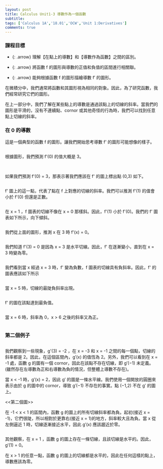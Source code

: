 ```yaml
---
layout: post
title: Calculus Unit1-3 導數作為一個函數
subtitle: 
tags: ['Calculus 1A','18.01','OCW','Unit 1:Derivatives']
comments: true
---
```


### 課程目標

- {: .arrow} 理解【在點上的導數】和【導數作為函數】之間的區別。

- {: .arrow} 將函數 f 的圖形與導數的正值和負值的區間進行相關聯。

- {: .arrow} 能夠根據函數 f 的圖形描繪導數 f′ 的圖形。

在微積分中，我們通常將函數和其圖形視為相同的對象。因此，為了研究函數，我們經常研究它們的圖形。<br class="new">

在上一部分中，我們了解在某些點上的導數是通過該點上的切線的斜率。當我們的圖形是平滑的，沒有不連續點、cornor 或其他奇怪的行為時，我們可以找到任意點上切線的斜率。
<br/>

### 在 0 的導數

這是一個典型的函數 f 的圖形。讓我們開始思考導數 f' 的圖形可能想像的樣子。<br class="new">

<img src="{{ 'assets/img/unit1/2/4-1.png' | relative_url }}" alt="" /><br class="new">

根據圖形，我們預測 f'(0) 的值大概是 3。<br class="new">
<br/>

<img src="{{ 'assets/img/unit1/2/4-2.png' | relative_url }}" alt="" /><br class="new">

如果我們預測 f'(0) = 3，那表示著我們應該在 f' 的圖上標出點 (0,3) 如下。<br class="new">

<img src="{{ 'assets/img/unit1/2/4-2.png' | relative_url }}" alt="" /><br class="new">

f' 圖上的這一點，代表了點在 f 上對應的切線的斜率。我們可以推測 f'(1) 的值會小於 f'(0) 但還是正數。

<img src="{{ 'assets/img/unit1/2/6-1.png' | relative_url }}" alt="" /><br class="new">

在 x = 1 ，f 圖表的切線不像在 x = 0 那樣斜。因此，f'(1) 小於 f'(0)。我們的 f' 圖表如下所示，向下傾斜。<br class="new">

<img src="{{ 'assets/img/unit1/2/6-2.png' | relative_url }}" alt="" /><br class="new">

我們從上面的圖形，推測 x 在 3 時 f'(x) = 0。<br class="new">

<img src="{{ 'assets/img/unit1/2/7-1.png' | relative_url }}" alt="" /><br class="new">

我們知道 f'(3) = 0 是因為 x = 3 是水平切線。因此，f' 在逐漸變小，直到在 x = 3 時變為零。<br class="new">

<img src="{{ 'assets/img/unit1/2/7-2.png' | relative_url }}" alt="" /><br class="new">

我們看到當 x 經過 x = 3 時，f' 變為負數，f 圖表的切線具有負斜率。因此，f' 的圖表應該如下所示<br class="new">

<img src="{{ 'assets/img/unit1/2/8-1.png' | relative_url }}" alt="" /><br class="new">

當 x = 5 時，切線的最陡負斜率出現。<br class="new">

<img src="{{ 'assets/img/unit1/2/9-1.png' | relative_url }}" alt="" /><br class="new">

f' 的圖在該點達到最負值。<br class="new">

<img src="{{ 'assets/img/unit1/2/9-2.png' | relative_url }}" alt="" /><br class="new">

當 x = 6 時，斜率為 0，x > 6 之後的斜率又為正。<br class="new">

<img src="{{ 'assets/img/unit1/2/10-1.png' | relative_url }}" alt="" /><br class="new">

### 第二個例子

<img src="{{ 'assets/img/unit1/2/11-1.png' | relative_url }}" alt="" /><br class="new">

我們觀察到一些現象，g'(3) = -2 ，在 x = -3 和 x = -1 之間的每一個點，切線的斜率都是 2。因此，在這個區間內，g′(x) 的值恆為 2。另外，我們可以看到在 x = -1 處，函數 g 的圖有一個 cornor，因此在該點不存在切線，即 g′(−1) 未定義。(雖然存在左導數為正和右導數為負的情況，但整體上導數不存在)。
<br class="new">

當 x < -1 時，g′(x) = 2，因此 g′ 的圖是一條水平線。我們使用一個開放的圓圈來表示由於 g 的圖中的 cornor，導致 g′(−1) 不存在的事實。點 (−1,2) 不在 g′ 的圖上。<br class="new">

<<第二個圖>>
<img src="{{ 'assets/img/unit1/2/12-1.png' | relative_url }}" alt="" /><br class="new">

在 -1 < x < 1 的區間內，函數 g 的圖上的所有切線斜率都為負。起初(接近 x = -1)，它們很陡，所以相對於更靠右(接近 x = 1)的地方，斜率較大且為負。當 x 從左側逼近 1 時，切線逐漸接近水平，因此 g′(x) 應該趨近於零。<br class="new">

<img src="{{ 'assets/img/unit1/2/12-2.png' | relative_url }}" alt="" /><br class="new">

其他觀察，在 x = 1 ，函數 g 的圖上存在一條切線，且該切線是水平的。因此，g′(1) = 0。<br class="new">

在 x > 1 的任意一點，函數 g 的圖上的切線都是水平的，因此在任何這樣的點上，導數應該為零。<br class="new">

